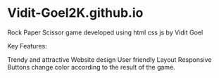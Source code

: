 # Vidit-Goel2K.github.io
Rock Paper Scissor game developed using html css js by Vidit Goel

Key Features:

Trendy and attractive Website design
User friendly Layout
Responsive Buttons change color according to the result of the game.
